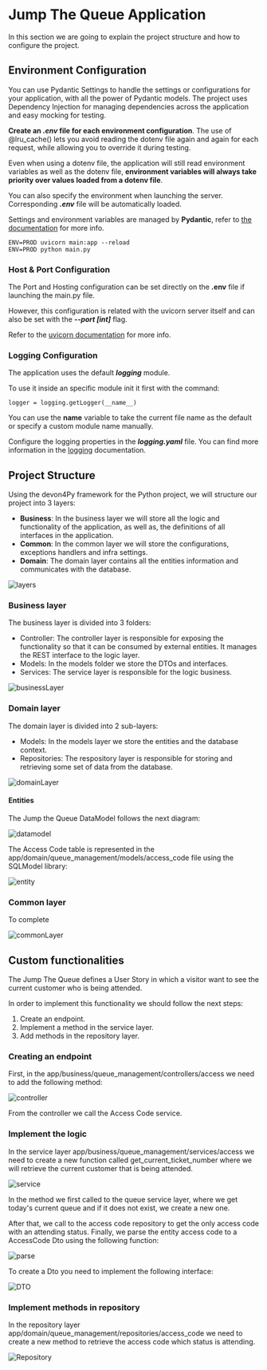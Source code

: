 # Jump The Queue Application

In this section we are going to explain the project structure and how to configure the project.

## Environment Configuration

You can use Pydantic Settings to handle the settings or configurations for your application, with all the power of Pydantic models. The project uses Dependency Injection for managing dependencies across the application and easy mocking for testing.

**Create an **_.env_** file for each environment configuration**. The use of @lru_cache() lets you avoid reading the dotenv file again and again for each request, while allowing you to override it during testing.

Even when using a dotenv file, the application will still read environment variables as well as the dotenv file, **environment variables will always take priority over values loaded from a dotenv file**.

You can also specify the environment when launching the server. Corresponding **_.env_** file will be automatically loaded.

Settings and environment variables are managed by **Pydantic**, refer to [the documentation](https://pydantic-docs.helpmanual.io/usage/settings/) for more info.

```
ENV=PROD uvicorn main:app --reload
ENV=PROD python main.py
```

### Host & Port Configuration
The Port and Hosting configuration can be set directly on the **.env** file if launching the main.py file.

However, this configuration is related with the uvicorn server itself and can also be set with the _**--port [int]**_ flag. 

Refer to the [uvicorn documentation](https://www.uvicorn.org/settings/) for more info.

### Logging Configuration
The application uses the default **_logging_** module.

To use it inside an specific module init it first with the command:

```
logger = logging.getLogger(__name__)
```

You can use the __name__ variable to take the current file name as the default or specify a custom module name manually.

Configure the logging properties in the **_logging.yaml_** file. 
You can find more information in the [logging](https://docs.python.org/3/library/logging.html#module-logging) documentation.

## Project Structure

Using the devon4Py framework for the Python project, we will structure our project into 3 layers:

 - **Business**: In the business layer we will store all the logic and functionality of the application, 
as well as, the definitions of all interfaces in the application.
 - **Common**: In the common layer we will store the configurations, exceptions handlers and infra settings.
 - **Domain**: The domain layer contains all the entities information and communicates with the database.


![layers](.attachements/Layers.PNG)


### Business layer

The business layer is divided into 3 folders:
 - Controller: The controller layer is responsible for exposing the functionality so that it
can be consumed by external entities. It manages the REST interface to the logic layer.
 - Models: In the models folder we store the DTOs and interfaces.
 - Services: The service layer is responsible for the logic business.

![businessLayer](.attachements/BusinessLayer.PNG)


### Domain layer

The domain layer is divided into 2 sub-layers:
 - Models: In the models layer we store the entities and the database context.
 - Repositories: The respository layer is responsible for storing and retrieving some set of data from the database.

![domainLayer](.attachements/DomainLayer.PNG)


#### Entities

The Jump the Queue DataModel follows the next diagram:

![datamodel](.attachements/DataModel.PNG)

The Access Code table is represented in the app/domain/queue_management/models/access_code file using the SQLModel library:

![entity](.attachements/Entity.PNG)

### Common layer

<!--- TODO -->
To complete

![commonLayer](.attachements/CommonLayer.PNG)


## Custom functionalities

The Jump The Queue defines a User Story in which a visitor want to see the current 
customer who is being attended.

In order to implement this functionality we should follow the next steps:
 
1. Create an endpoint.
2. Implement a method in the service layer.
3. Add methods in the repository layer.


### Creating an endpoint

First, in the app/business/queue_management/controllers/access we need to add
the following method:

![controller](.attachements/Controller.PNG)

From the controller we call the Access Code service.

### Implement the logic

In the service layer app/business/queue_management/services/access we need to create
a new function called get_current_ticket_number where we will retrieve the
current customer that is being attended.

![service](.attachements/Service.PNG)

In the method we first called to the queue service layer, where we get today's current queue
and if it does not exist, we create a new one.

After that, we call to the access code repository to get the only access code with an attending status.
Finally, we parse the entity access code to a AccessCode Dto using the following function:

![parse](.attachements/ParseToDto.PNG)

To create a Dto you need to implement the following interface:

![DTO](.attachements/Dto.PNG)

### Implement methods in repository

In the repository layer app/domain/queue_management/repositories/access_code we need to create a new method
to retrieve the access code which status is attending.

![Repository](.attachements/Repository.PNG)